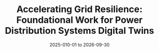 ---
title: "Accelerating Grid Resilience: Foundational Work for Power Distribution Systems Digital Twins"
collection: "projects"
role: "USC Co-PI"
permalink: /projects/2025-INL-LDRD-DigitalTwin
Sponsor: INL
Funding: "Fang's share: $50,000, Total: $500,000"
date: 2025-010-01 to 2026-09-30
---